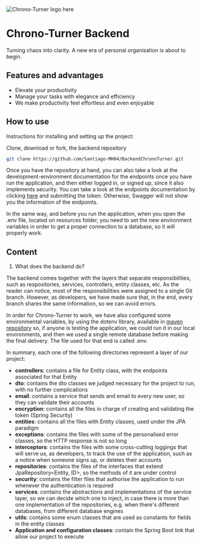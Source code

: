 ![Chrono-Turner logo here](path/to/image.png)

# Chrono-Turner Backend
Turning chaos into clarity. A new era of personal organisation is about to begin.

## Features and advantages
- Elevate your productivity
- Manage your tasks with elegance and efficiency
- We make productivity feel effortless and even enjoyable

## How to use

Instructions for installing and setting up the project:

[//]: # (1. Clone, download or fork, on the first hand, the front-end repository)
[//]: # (    ```bash)
[//]: # (   git clone https://github.com/PablolzDev/Chrono-Turner-FrontEnd.git)
   
[//]: # (2. Clone, download or fork on the second hand, the backend repository)
Clone, download or fork, the backend repository

   ```bash
   git clone https://github.com/Santiago-MH04/BackendChronoTurner.git
   ```

Once you have the repository at hand, you can also take a look at the development-environment documentation for the endpoints once you have run the application, and then either logged in, or signed up, since it also implements security.
You can take a look at the endpoints documentation by clicking [here](https://localhost:8080/swagger-ui.html) and submitting the token. Otherwise, Swagger will not show you the information of the endpoints.

In the same way, and before you run the application, when you open the .env file, located on resources folder, you need to set the new environment variables in order to get a proper connection to a database, so it will properly work.

## Content

1. What does the backend do?

The backend comes together with the layers that separate responsibilities, such as respositories, services, controllers, entity classes, etc. As the reader can notice, most of the responsibilities were assigned to a single Git branch. However, as developers, we have made sure that, in the end, every branch shares the same information, so we can avoid errors.

In order for Chrono-Turner to work, we have also configured some environmental variables, by using the dotenv library, available in [maven repository](https://mvnrepository.com/) so, if anyone is testing the application, we could run it in our local environments, and then we used a single remote database before making the final delivery. The file used for that end is called .env.

In summary, each one of the following directories represent a layer of our project:

* **controllers**: contains a file for Entity class, with the endpoints associated for that Entity
* **dto**: contains the dto classes we judged necessary for the project to run, with no further complications
* **email**: contains a service that sends and email to every new user, so they can validate their accounts
* **encryption**: contains all the files in charge of creating and validating the token (Spring Security)
* **entities**: contains all the files with Entity classes, used under the JPA paradigm
* **exceptions**: contains the files with some of the personalised error classes, so the HTTP response is not so long
* **interceptors**: contains the files with some cross-cutting loggings that will serve us, as developers, to track the use of the application, such as a notice when someone signs up, or deletes their accounts
* **repositories**: contains the files of the interfaces that extend JpaRepository<Entity, ID>, so the methods of it are under control
* **security**: contains the filter files that authorise the application to run whenever the authentication is required
* **services**: contains the abstractions and implementations of the service layer, so we can decide which one to inject, in case there is more than one implementation of the repositories, e.g. when there's different databases, from different database engines
* **utils**: contains some enum classes that are used as constants for fields in the entity classes
* **Application and configuration classes**: contain the Spring Boot link that allow our project to execute


